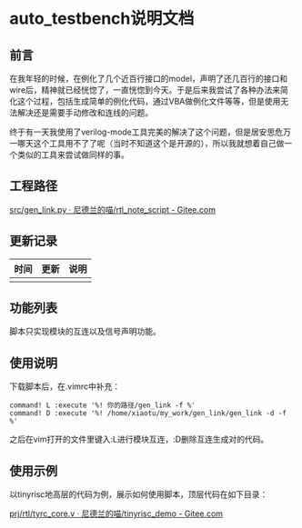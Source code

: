 # auto_testbench说明文档

## 前言

在我年轻的时候，在例化了几个近百行接口的model，声明了还几百行的接口和wire后，精神就已经恍惚了，一直恍惚到今天。于是后来我尝试了各种办法来简化这个过程，包括生成简单的例化代码，通过VBA做例化文件等等，但是使用无法解决还是需要手动修改和连线的问题。

终于有一天我使用了verilog-mode工具完美的解决了这个问题，但是居安思危万一哪天这个工具用不了了呢（当时不知道这个是开源的），所以我就想着自己做一个类似的工具来尝试做同样的事。

## 工程路径

[src/gen_link.py · 尼德兰的喵/rtl_note_script - Gitee.com](https://gitee.com/gjm9999/rtl_note_script/blob/master/src/gen_link.py)

## 更新记录

| 时间  | 更新  | 说明  |
| --- | --- | --- |
|     |     |     |

## 功能列表

脚本只实现模块的互连以及信号声明功能。

## 使用说明

下载脚本后，在.vimrc中补充：

```
command! L :execute '%! 你的路径/gen_link -f %'
command! D :execute '%! /home/xiaotu/my_work/gen_link/gen_link -d -f %'
```

之后在vim打开的文件里键入:L进行模块互连，:D删除互连生成对的代码。

## 使用示例

以tinyrisc地高层的代码为例，展示如何使用脚本，顶层代码在如下目录：

[prj/rtl/tyrc_core.v · 尼德兰的喵/tinyrisc_demo - Gitee.com](https://gitee.com/gjm9999/tinyrisc_demo/blob/master/prj/rtl/tyrc_core.v)
